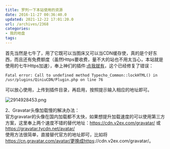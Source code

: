 ```yaml
---
title: 罗列一下本站使用的资源
date: 2016-11-27 00:36:40.0
updated: 2021-12-22 17:01:20.0
url: /archives/2368
categories: 
- 我的地盘
tags: 
---
```


<p>首先当然是七牛了，用了它既可以当图床又可以当CDN缓存使，真的是个好东西，而且还有免费额度（虽然Https要收费，量不大的站也不用太当心，本站就是使用的七牛Https加速），奉上神们的插件:<a href="https://www.typechodev.com/usr/downloads/plugin/QiniuCDN_typechodev.com.zip">点我就有</a>，这个已经修复了错误：</p><pre><code>Fatal error: Call to undefined method Typecho_Common::lockHTML() in /usr/plugins/QiniuCDN/Plugin.php on line 76</code></pre><p>可以放心使用，上传到插件目录，再启用，按照提示输入相应的地址即可。</p><p><img src="https://cdn.uu126.cn/usr/uploads/2016/11/3854934559.png" alt="2914928453.png" title="2914928453.png"></p><p>2、Gravatar头像加载慢的解决办法：<br />官方gravatar的头像在国内加载都不太快，如果想提升加载速度的可以使用第三方方案，这里奉上两个速度不错的替代地址：<a href="https://cdn.v2ex.com/gravatar/"><a href="https://cdn.v2ex.com/gravatar/">https://cdn.v2ex.com/gravatar/</a></a> 或 <a href="https://gravatar.tycdn.net/avatar/"><a href="https://gravatar.tycdn.net/avatar/">https://gravatar.tycdn.net/avatar/</a></a><br />使用方法很简单，直接替代官方的地址即可，比如将<a href="https://cn.gravatar.com/avatar/更换成https">https://cn.gravatar.com/avatar/更换成https</a>://cdn.v2ex.com/gravatar/。</p>